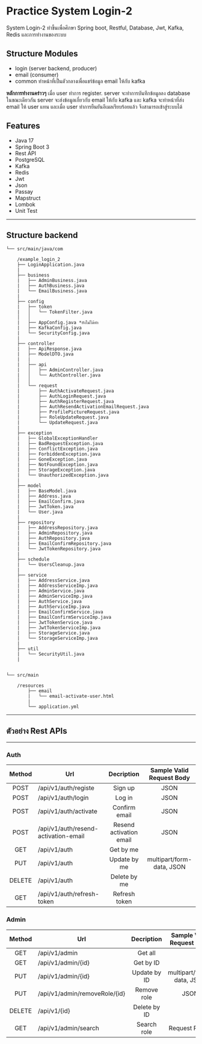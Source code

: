 # Practice System Login-2

System Login-2 ทำขึ้นเพื่อศึกษา Spring boot, Restful, Database, Jwt, Kafka, Redis และการทำงานของระบบ

## Structure Modules

* login (server backend, producer)
* email (consumer)
* common ทำหน้าที่เป็นตัวกลางเพื่อแชร์ข้อมูล email ให้กับ kafka

**หลักการทำงานคร่าวๆ** เมื่อ user ทำการ register. server จะทำการบันทึกข้อมูลลง database ในขณะเดียวกัน server
จะส่งข้อมูลเกี่ยวกับ email ให้กับ kafka และ kafka จะทำหน้าที่ส่ง email ให้ user แทน และเมื่อ user
ทำการยืนยันอีเมลเรียบร้อยแล้ว จึงสามารถเข้าสู่ระบบได้

## Features

* Java 17
* Spring Boot 3
* Rest API
* PostgreSQL
* Kafka
* Redis
* Jwt
* Json
* Passay
* Mapstruct
* Lombok
* Unit Test

---

## Structure backend

    └── src/main/java/com

        /example_login_2
        ├── LoginApplication.java
        |
        ├── business
        |   ├── AdminBusiness.java
        |   ├── AuthBusiness.java
        |   └── EmailBusiness.java
        |
        ├── config
        |   ├── token
        |   │   └── TokenFilter.java
        │   │
        |   ├── AppConfig.java *ยังไม่ได้ทำ
        |   ├── KafkaConfig.java
        |   └── SecurityConfig.java
        |
        ├── controller
        |   ├── ApiResponse.java
        |   ├── ModelDTO.java
        |   |
        |   ├── api
        |   │   ├── AdminController.java
        |   │   └── AuthController.java
        │   │
        |   └── request
        |       ├── AuthActivateRequest.java
        |       ├── AuthLoginRequest.java
        |       ├── AuthRegisterRequest.java
        |       ├── AuthResendActivationEmailRequest.java
        |       ├── ProfilePictureRequest.java
        |       ├── RoleUpdateRequest.java
        |       └── UpdateRequest.java
        |
        ├── exception
        |   ├── GlobalExceptionHandler
        |   ├── BadRequestException.java
        |   ├── ConflictException.java
        |   ├── ForbiddenException.java
        |   ├── GoneException.java
        |   ├── NotFoundException.java
        |   ├── StorageException.java
        |   └── UnauthorizedException.java
        |
        ├── model
        |   ├── BaseModel.java
        |   ├── Address.java
        |   ├── EmailConfirm.java
        |   ├── JwtToken.java
        |   └── User.java
        |
        ├── repository
        |   ├── AddressRepository.java
        |   ├── AdminRepository.java
        |   ├── AuthRepository.java
        |   ├── EmailConfirmRepository.java
        |   └── JwtTokenRepository.java
        |
        ├── schedule
        |   └── UsersCleanup.java
        |
        ├── service
        |   ├── AddressService.java
        |   ├── AddressServiceImp.java
        |   ├── AdminService.java
        |   ├── AdminServiceImp.java
        |   ├── AuthService.java
        |   ├── AuthServiceImp.java
        |   ├── EmailConfirmService.java
        |   ├── EmailConfirmServiceImp.java
        |   ├── JwtTokenService.java
        |   ├── JwtTokenServiceImp.java
        |   ├── StorageService.java
        |   └── StorageServiceImp.java
        |
        ├── util
        |   └── SecurityUtil.java
        |


    └── src/main

        /resources
            ├── email
            |   └── email-activate-user.html
            |
            └── application.yml

---

## ตัวอย่าง Rest APIs

---

### Auth

| Method | Url                                  |       Decription        | Sample Valid <br/>Request Body |
|:------:|--------------------------------------|:-----------------------:|:------------------------------:|
|  POST  | /api/v1/auth/registe                 |         Sign up         |              JSON              |
|  POST  | /api/v1/auth/login                   |         Log in          |              JSON              | 
|  POST  | /api/v1/auth/activate                |      Confirm email      |              JSON              |
|  POST  | /api/v1/auth/resend-activation-email | Resend activation email |              JSON              |
|  GET   | /api/v1/auth                         |        Get by me        |                                |
|  PUT   | /api/v1/auth                         |      Update by me       |   multipart/form-data, JSON    |
| DELETE | /api/v1/auth                         |      Delete by me       |                                |
|  GET   | /api/v1/auth/refresh-token           |      Refresh token      |                                |

### Admin

| Method | Url                           |  Decription  | Sample Valid <br/>Request Body |
|:------:|-------------------------------|:------------:|:------------------------------:|
|  GET   | /api/v1/admin                 |   Get all    |                                |
|  GET   | /api/v1/admin/{id}            |  Get by ID   |                                | 
|  PUT   | /api/v1/admin/{id}            | Update by ID |   multipart/form-data, JSON    |
|  PUT   | /api/v1/admin/removeRole/{id} | Remove role  |              JSON              |
| DELETE | /api/v1/{id}                  | Delete by ID |                                |
|  GET   | /api/v1/admin/search          | Search role  |         Request Param          |

